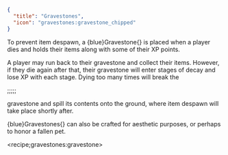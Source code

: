 ```json
{
  "title": "Gravestones",
  "icon": "gravestones:gravestone_chipped"
}
```

To prevent item despawn, a {blue}Gravestone{} is placed when a player dies and holds their items 
along with some of their XP points.


A player may run back to their gravestone and collect their items. However, if they die 
again after that, their gravestone will enter stages of decay and lose XP with each stage.
Dying too many times will break the

;;;;;

gravestone and spill its contents onto the ground, where item despawn will take place shortly after.


{blue}Gravestones{} can also be crafted for aesthetic purposes, or perhaps to honor a fallen pet.

<recipe;gravestones:gravestone>